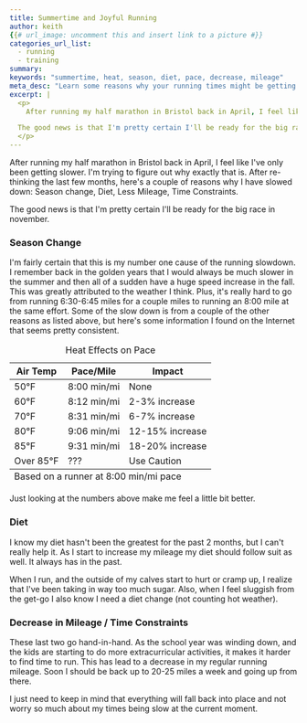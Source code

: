 ```yaml
---
title: Summertime and Joyful Running
author: keith
{{# url_image: uncomment this and insert link to a picture #}} 
categories_url_list:
  - running
  - training
summary:
keywords: "summertime, heat, season, diet, pace, decrease, mileage"
meta_desc: "Learn some reasons why your running times might be getting slower during the summer."
excerpt: |
  <p>
    After running my half marathon in Bristol back in April, I feel like I've only been getting slower.  I'm trying to figure out why exactly that is.  After re-thinking the last few months, here's a couple of reasons why I have slowed down:  Season change, Diet, Less Mileage, Time Constraints.

  The good news is that I'm pretty certain I'll be ready for the big race in november.
  </p>
---
```

<p>
  After running my half marathon in Bristol back in April, I feel like I've only been getting slower.  I'm trying to figure out why exactly that is.  After re-thinking the last few months, here's a couple of reasons why I have slowed down:  Season change, Diet, Less Mileage, Time Constraints.

  The good news is that I'm pretty certain I'll be ready for the big race in november.
</p>
<p>
<h3>Season Change</h3>
</p>
<p>
I'm fairly certain that this is my number one cause of the running slowdown.  I remember back in the golden years that I would always be much slower in the summer and then all of a sudden have a huge speed increase in the fall.  This was greatly attributed to the weather I think.  Plus, it's really hard to go from running 6:30-6:45 miles for a couple miles to running an 8:00 mile at the same effort.  Some of the slow down is from a couple of the other reasons as listed above, but here's some information I found on the Internet that seems pretty consistent.

<table class="custom_table">
<caption>Heat Effects on Pace</caption>
<colgroup />
<colgroup span="3" title="title" />
<thead>
  <tr>
    <th scope="col">Air Temp</th>
    <th scope="col">Pace/Mile</th>
    <th scope="col">Impact</th>
  </tr>
</thead>
<tfoot>
  <tr>
    <td colspan="100%">Based on a runner at 8:00 min/mi pace</td>
  </tr>
</tfoot>
<tbody>
  <tr>
    <td>50&deg;F</td>
    <td>8:00 min/mi</td>
    <td>None</td>
  </tr>
  <tr>
    <td>60&deg;F</td>
    <td>8:12 min/mi</td>
    <td>2-3% increase</td>
  </tr>
  <tr>
    <td>70&deg;F</td>
    <td>8:31 min/mi</td>
    <td>6-7% increase</td>
  </tr>
  <tr>
    <td>80&deg;F</td>
    <td>9:06 min/mi</td>
    <td>12-15% increase</td>
  </tr>
  <tr>
    <td>85&deg;F</td>
    <td>9:31 min/mi</td>
    <td>18-20% increase</td>
  </tr>
  <tr>
    <td>Over 85&deg;F</td>
    <td>???</td>
    <td>Use Caution</td>
  </tr>
</tbody>
</table>

Just looking at the numbers above make me feel a little bit better.

</p>
<p>
<h3>Diet</h3>
</p>
<p>
I know my diet hasn't been the greatest for the past 2 months, but I can't really help it.  As I start to increase my mileage my diet should follow suit as well.  It always has in the past.  

When I run, and the outside of my calves start to hurt or cramp up, I realize that I've been taking in way too much sugar.  Also, when I feel sluggish from the get-go I also know I need a diet change (not counting hot weather).
</p>
<p>
<h3>Decrease in Mileage / Time Constraints </h3>
</p>
<p>
These last two go hand-in-hand.  As the school year was winding down, and the kids are starting to do more extracurricular activities, it makes it harder to find time to run.  This has lead to a decrease in my regular running mileage.  Soon I should be back up to 20-25 miles a week and going up from there.

I just need to keep in mind that everything will fall back into place and not worry so much about my times being slow at the current moment.
</p>